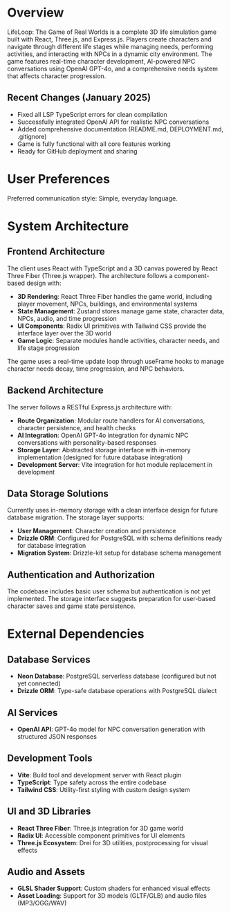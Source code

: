 # Overview

LifeLoop: The Game of Real Worlds is a complete 3D life simulation game built with React, Three.js, and Express.js. Players create characters and navigate through different life stages while managing needs, performing activities, and interacting with NPCs in a dynamic city environment. The game features real-time character development, AI-powered NPC conversations using OpenAI GPT-4o, and a comprehensive needs system that affects character progression.

## Recent Changes (January 2025)
- Fixed all LSP TypeScript errors for clean compilation
- Successfully integrated OpenAI API for realistic NPC conversations
- Added comprehensive documentation (README.md, DEPLOYMENT.md, .gitignore)
- Game is fully functional with all core features working
- Ready for GitHub deployment and sharing

# User Preferences

Preferred communication style: Simple, everyday language.

# System Architecture

## Frontend Architecture
The client uses React with TypeScript and a 3D canvas powered by React Three Fiber (Three.js wrapper). The architecture follows a component-based design with:

- **3D Rendering**: React Three Fiber handles the game world, including player movement, NPCs, buildings, and environmental systems
- **State Management**: Zustand stores manage game state, character data, NPCs, audio, and time progression
- **UI Components**: Radix UI primitives with Tailwind CSS provide the interface layer over the 3D world
- **Game Logic**: Separate modules handle activities, character needs, and life stage progression

The game uses a real-time update loop through useFrame hooks to manage character needs decay, time progression, and NPC behaviors.

## Backend Architecture
The server follows a RESTful Express.js architecture with:

- **Route Organization**: Modular route handlers for AI conversations, character persistence, and health checks
- **AI Integration**: OpenAI GPT-4o integration for dynamic NPC conversations with personality-based responses
- **Storage Layer**: Abstracted storage interface with in-memory implementation (designed for future database integration)
- **Development Server**: Vite integration for hot module replacement in development

## Data Storage Solutions
Currently uses in-memory storage with a clean interface design for future database migration. The storage layer supports:

- **User Management**: Character creation and persistence
- **Drizzle ORM**: Configured for PostgreSQL with schema definitions ready for database integration
- **Migration System**: Drizzle-kit setup for database schema management

## Authentication and Authorization
The codebase includes basic user schema but authentication is not yet implemented. The storage interface suggests preparation for user-based character saves and game state persistence.

# External Dependencies

## Database Services
- **Neon Database**: PostgreSQL serverless database (configured but not yet connected)
- **Drizzle ORM**: Type-safe database operations with PostgreSQL dialect

## AI Services
- **OpenAI API**: GPT-4o model for NPC conversation generation with structured JSON responses

## Development Tools
- **Vite**: Build tool and development server with React plugin
- **TypeScript**: Type safety across the entire codebase
- **Tailwind CSS**: Utility-first styling with custom design system

## UI and 3D Libraries
- **React Three Fiber**: Three.js integration for 3D game world
- **Radix UI**: Accessible component primitives for UI elements
- **Three.js Ecosystem**: Drei for 3D utilities, postprocessing for visual effects

## Audio and Assets
- **GLSL Shader Support**: Custom shaders for enhanced visual effects
- **Asset Loading**: Support for 3D models (GLTF/GLB) and audio files (MP3/OGG/WAV)